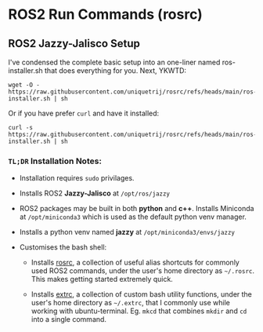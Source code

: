 # ROS2 Run Commands (rosrc)

## ROS2 Jazzy-Jalisco Setup 

I've condensed the complete basic setup into an one-liner named ros-installer.sh that does everything for you. Next, YKWTD:

```
wget -O - https://raw.githubusercontent.com/uniquetrij/rosrc/refs/heads/main/ros-installer.sh | sh
```
Or if you have prefer `curl` and have it installed:
```
curl -s https://raw.githubusercontent.com/uniquetrij/rosrc/refs/heads/main/ros-installer.sh | sh
```

### `TL;DR` Installation Notes:

* Installation requires `sudo` privilages.

* Installs ROS2 __Jazzy-Jalisco__ at `/opt/ros/jazzy`

* ROS2 packages may be built in both __python__ and __c++__. Installs Miniconda at `/opt/miniconda3` which is used as the default python venv manager.

* Installs a python venv named __jazzy__ at `/opt/miniconda3/envs/jazzy` 

* Customises the bash shell:

    * Installs [rosrc](./rosrc), a collection of useful alias shortcuts for commonly used ROS2 commands, under the user's home directory as `~/.rosrc`. This makes getting started extremely quick.

    * Installs [extrc](https://github.com/uniquetrij/bashrc-extensions/extrc), a collection of custom bash utility functions, under the user's home directory as `~/.extrc`, that I commonly use while working with ubuntu-terminal. Eg. `mkcd` that combines `mkdir` and `cd` into a single command.
